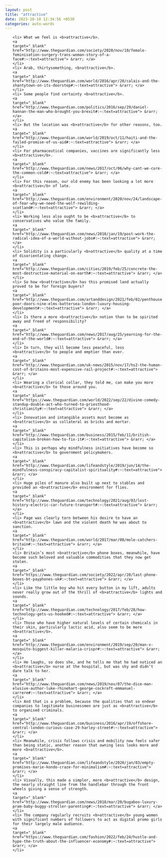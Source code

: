 ```yaml
---
layout: post
title: "attractive"
date: 2023-10-10 12:34:56 +0530
categories: auto-words
---
```

<ol>

    <li> What we feel is <b>attractive</b>.
    <a 
    target="_blank" 
    href="http://www.theguardian.com/society/2020/nov/10/female-feminisation-surgery-trans-woman-story-of-a-face#:~:text=attractive"> &rarr; </a>
    </li>
    <li> Arab, thirtysomething, <b>attractive</b>.
    <a 
    target="_blank" 
    href="http://www.theguardian.com/world/2016/apr/20/calais-and-the-shantytown-on-its-doorstep#:~:text=attractive"> &rarr; </a>
    </li>
    <li> Some people find certainty <b>attractive</b>.
    <a 
    target="_blank" 
    href="http://www.theguardian.com/politics/2016/sep/29/daniel-hannan-the-man-who-brought-you-brexit#:~:text=attractive"> &rarr; </a>
    </li>
    <li> But the location was <b>attractive</b> for other reasons, too.
    <a 
    target="_blank" 
    href="http://www.theguardian.com/world/2019/oct/11/haiti-and-the-failed-promise-of-us-aid#:~:text=attractive"> &rarr; </a>
    </li>
    <li> For pharmaceutical companies, vaccines are significantly less <b>attractive</b>.
    <a 
    target="_blank" 
    href="http://www.theguardian.com/news/2017/oct/06/why-cant-we-cure-the-common-cold#:~:text=attractive"> &rarr; </a>
    </li>
    <li> For this reason, our old enemy has been looking a lot more <b>attractive</b> of late.
    <a 
    target="_blank" 
    href="http://www.theguardian.com/environment/2020/nov/24/landscape-of-fear-why-we-need-the-wolf-rewilding-scotland#:~:text=attractive"> &rarr; </a>
    </li>
    <li> Working less also ought to be <b>attractive</b> to conservatives who value the family.
    <a 
    target="_blank" 
    href="http://www.theguardian.com/news/2018/jan/19/post-work-the-radical-idea-of-a-world-without-jobs#:~:text=attractive"> &rarr; </a>
    </li>
    <li> Solidity is a particularly <b>attractive</b> quality at a time of disorientating change.
    <a 
    target="_blank" 
    href="http://www.theguardian.com/cities/2019/feb/25/concrete-the-most-destructive-material-on-earth#:~:text=attractive"> &rarr; </a>
    </li>
    <li> So how <b>attractive</b> has this promised land actually proved to be for foreign buyers?
    <a 
    target="_blank" 
    href="http://www.theguardian.com/artanddesign/2021/feb/02/penthouses-poor-doors-nine-elms-battersea-london-luxury-housing-development#:~:text=attractive"> &rarr; </a>
    </li>
    <li> Is there a more <b>attractive</b> notion than to be spirited away and freed of responsibility?
    <a 
    target="_blank" 
    href="http://www.theguardian.com/news/2017/aug/25/yearning-for-the-end-of-the-world#:~:text=attractive"> &rarr; </a>
    </li>
    <li> In turn, they will become less peaceful, less <b>attractive</b> to people and emptier than ever.
    <a 
    target="_blank" 
    href="http://www.theguardian.com/uk-news/2015/nov/17/hs2-the-human-cost-of-britains-most-expensive-rail-project#:~:text=attractive"> &rarr; </a>
    </li>
    <li> Wearing a clerical collar, they told me, can make you more <b>attractive</b> to those around you.
    <a 
    target="_blank" 
    href="https://www.theguardian.com/world/2022/sep/22/divine-comedy-standup-double-act-who-turned-to-priesthood-christianity#:~:text=attractive"> &rarr; </a>
    </li>
    <li> Innovation and intangible assets must become as <b>attractive</b> as collateral as bricks and mortar.
    <a 
    target="_blank" 
    href="http://www.theguardian.com/business/2015/feb/11/british-capitalism-broken-how-to-fix-it#:~:text=attractive"> &rarr; </a>
    </li>
    <li> This is perhaps why mindfulness initiatives have become so <b>attractive</b> to government policymakers.
    <a 
    target="_blank" 
    href="http://www.theguardian.com/lifeandstyle/2019/jun/14/the-mindfulness-conspiracy-capitalist-spirituality#:~:text=attractive"> &rarr; </a>
    </li>
    <li> Huge piles of manure also built up next to stables and provided an <b>attractive</b> environment for flies.
    <a 
    target="_blank" 
    href="http://www.theguardian.com/technology/2021/aug/03/lost-history-electric-car-future-transport#:~:text=attractive"> &rarr; </a>
    </li>
    <li> Page was clearly torn between his desire to have an <b>attractive</b> lawn and the violent death he was about to sanction.
    <a 
    target="_blank" 
    href="http://www.theguardian.com/world/2017/mar/08/mole-catchers-britain#:~:text=attractive"> &rarr; </a>
    </li>
    <li> Britain’s most <b>attractive</b> phone boxes, meanwhile, have become such beloved and valuable commodities that they now get stolen.
    <a 
    target="_blank" 
    href="https://www.theguardian.com/society/2022/apr/28/last-phone-boxes-bt-payphones-uk#:~:text=attractive"> &rarr; </a>
    </li>
    <li> Like the little boy who hit every button in my lift, adults never really grow out of the thrill of <b>attractive</b> lights and sounds.
    <a 
    target="_blank" 
    href="http://www.theguardian.com/technology/2017/feb/28/how-technology-gets-us-hooked#:~:text=attractive"> &rarr; </a>
    </li>
    <li> Those who have higher natural levels of certain chemicals in their skin, particularly lactic acid, also seem to be more <b>attractive</b>.
    <a 
    target="_blank" 
    href="http://www.theguardian.com/environment/2019/sep/20/man-v-mosquito-biggest-killer-malaria-crispr#:~:text=attractive"> &rarr; </a>
    </li>
    <li> He laughs, so does she, and he tells me that he had noticed an <b>attractive</b> nurse at the hospital, but was shy and didn’t dare talk to her.
    <a 
    target="_blank" 
    href="http://www.theguardian.com/news/2019/nov/07/the-dice-man-elusive-author-luke-rhinehart-george-cockroft-emmanuel-carrere#:~:text=attractive"> &rarr; </a>
    </li>
    <li> And that is a problem, because the qualities that so endear companies to legitimate businessmen are just as <b>attractive</b> to organised criminals.
    <a 
    target="_blank" 
    href="http://www.theguardian.com/business/2016/apr/19/offshore-central-london-curious-case-29-harley-street#:~:text=attractive"> &rarr; </a>
    </li>
    <li> Meanwhile, crisis follows crisis and mobility now feels safer than being static, another reason that owning less looks more and more <b>attractive</b>.
    <a 
    target="_blank" 
    href="http://www.theguardian.com/lifeandstyle/2020/jan/03/empty-promises-marie-kondo-craze-for-minimalism#:~:text=attractive"> &rarr; </a>
    </li>
    <li> Visually, this made a simpler, more <b>attractive</b> design, the nearly straight line from the handlebar through the front wheels giving a sense of strength.
    <a 
    target="_blank" 
    href="http://www.theguardian.com/news/2018/mar/20/bugaboo-luxury-pram-baby-buggy-stroller-parenting#:~:text=attractive"> &rarr; </a>
    </li>
    <li> The company regularly recruits <b>attractive</b> young women with significant numbers of followers to act as digital promo girls for their largely male audience.
    <a 
    target="_blank" 
    href="https://www.theguardian.com/fashion/2022/feb/24/hustle-and-hype-the-truth-about-the-influencer-economy#:~:text=attractive"> &rarr; </a>
    </li>